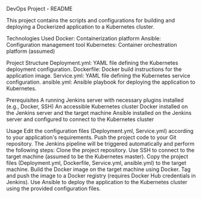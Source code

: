 DevOps Project - README

This project contains the scripts and configurations for building and deploying a Dockerized application to a Kubernetes cluster.

Technologies Used
Docker: Containerization platform
Ansible: Configuration management tool
Kubernetes: Container orchestration platform (assumed)

Project Structure
Deployment.yml: YAML file defining the Kubernetes deployment configuration.
Dockerfile: Docker build instructions for the application image.
Service.yml: YAML file defining the Kubernetes service configuration.
ansible.yml: Ansible playbook for deploying the application to Kubernetes.

Prerequisites
A running Jenkins server with necessary plugins installed (e.g., Docker, SSH)
An accessible Kubernetes cluster
Docker installed on the Jenkins server and the target machine
Ansible installed on the Jenkins server and configured to connect to the Kubernetes cluster

Usage
Edit the configuration files (Deployment.yml, Service.yml) according to your application's requirements.
Push the project code to your Git repository.
The Jenkins pipeline will be triggered automatically and perform the following steps:
Clone the project repository.
Use SSH to connect to the target machine (assumed to be the Kubernetes master).
Copy the project files (Deployment.yml, Dockerfile, Service.yml, ansible.yml) to the target machine.
Build the Docker image on the target machine using Docker.
Tag and push the image to a Docker registry (requires Docker Hub credentials in Jenkins).
Use Ansible to deploy the application to the Kubernetes cluster using the provided configuration files.
